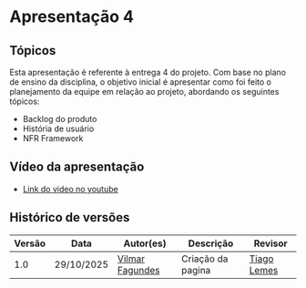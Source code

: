 # Apresentação 4

## Tópicos

Esta apresentação é referente à entrega 4 do projeto. Com base no plano de ensino da disciplina, o objetivo inicial é apresentar como foi feito o planejamento da equipe em relação ao projeto, abordando os seguintes tópicos:

- Backlog do produto
- História de usuário
- NFR Framework

## Vídeo da apresentação

- [Link do video no youtube](https://youtu.be/J_aZX8KMlgE)  

## Histórico de versões

| Versão       | Data | Autor(es)                            | Descrição                | Revisor |
|------------|--------|--------------------------------------|--------------------------|---------|
|   1.0      |    29/10/2025       |     [Vilmar Fagundes](https://github.com/VilmarFagundes)        |       Criação da pagina                    | [Tiago Lemes](https://github.com/TiagoTeixeira-2005)  |
